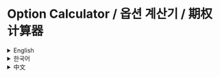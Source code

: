 # Option Calculator / 옵션 계산기 / 期权计算器

<details>
<summary>English</summary>

Option Calculator is a Streamlit-based web application that allows users to visualize and analyze the profit/loss and Greeks of various option trading strategies.

<img width="1680" alt="image" src="https://github.com/user-attachments/assets/04b3fa7c-c478-46be-bb84-03cdf3bec08f" />

<img width="1680" alt="image" src="https://github.com/user-attachments/assets/9ce20a5d-6155-468e-a5bc-bc2ef7444250" />

<img width="1680" alt="image" src="https://github.com/user-attachments/assets/40cbccd3-770c-4943-ac4b-220fccc28e1a" />


## Features

- Real-time stock information and option chain lookup
- Theoretical option price calculation using the Black-Scholes model
- Visualization of profit/loss curves for various option strategies
- Analysis of option Greeks (Delta, Gamma, Vega, Theta, Rho)
- Support for multiple option strategies:
  - Single option
  - Covered Call/Put
  - Protective Put/Call
  - Spread
  - Straddle
  - Strangle
  - Strip
  - Strap
  - Butterfly
  - Ladder
  - Jade Lizard
  - Reverse Jade Lizard
  - Condor

## Installation

1. Clone the repository:
```bash
git clone https://github.com/yourusername/option-calculator.git
cd option-calculator
```

2. Create and activate a virtual environment:
```bash
python -m venv venv
source venv/bin/activate  # Linux/Mac
# or
venv\Scripts\activate  # Windows
```

3. Install the required packages:
```bash
pip install -r requirements.txt
```

## Usage

1. Run the application:
```bash
streamlit run app.py
```

2. A web browser will automatically open with the application running. If it doesn't, enter the URL displayed in your terminal into your browser.

3. How to use:
   - Enter a stock ticker symbol in the left sidebar and click the 'Fetch Data' button.
   - Set option parameters (underlying price, expiry date, volatility, etc.).
   - Select an option strategy and position.
   - Click the 'Show Plot' button to view the profit/loss curve and Greeks.
   
4. Special features:
   - Option prices are automatically calculated based on the Black-Scholes model when parameters are entered. Users can modify these prices if needed.
   - The "+" and "-" signs before call and put in the option price section indicate buying and selling positions: "+" for buying (long) and "-" for selling (short).
   - The volatility shown is the 52-week historical volatility, which users can modify.
   - Strategy selection is made through the side, option type, and strategy selection fields. For example, selecting side: short, option type: call, and strategy: single creates a call option short strategy.
   - The risk-free rate uses the U.S. 10-year Treasury yield as a benchmark.

## Project Structure

```
option-calculator/
│
├── app.py                  # Main application file
├── utils/
│   ├── __init__.py
│   ├── data_utils.py       # Data-related utility functions
│   ├── option_pricing.py   # Option pricing functions
│   ├── payoff.py           # Profit/loss calculation functions
│   └── plotting.py         # Visualization functions
│
├── styles.py               # Style definitions
├── requirements.txt        # List of required packages
└── README.md               # Project description
```

## Required Packages

Main packages:
- streamlit
- pandas
- numpy
- yfinance
- plotly
- scipy

For a complete list, see the requirements.txt file.

## Reference

### Black-Scholes Model

The Black-Scholes model is the most widely used option pricing model:

```
d₁ = [ln(S₀/K) + (rf - y + 0.5σ²)τ] / (σ√τ)
d₂ = d₁ - σ√τ

Call price: C(S₀, τ) = S₀N(d₁)e^(-yτ) - Ke^(-rfτ)N(d₂)
Put price: P(S₀, τ) = Ke^(-rfτ)N(-d₂) - S₀N(-d₁)e^(-yτ)
```

where,
- S₀: Underlying asset price
- K: Strike price
- rf: Risk-free interest rate
- y: Dividend yield
- τ: Time to expiration
- N(x): Standard normal cumulative distribution function

## License

MIT License

## Contact

If you have any questions or suggestions, please contact: pmh621@naver.com
</details>

<details>
<summary>한국어</summary>

옵션 계산기는 다양한 옵션 거래 전략의 손익과 그릭스를 시각화하고 분석할 수 있는 Streamlit 기반 웹 애플리케이션입니다.

<img width="1680" alt="image" src="https://github.com/user-attachments/assets/04b3fa7c-c478-46be-bb84-03cdf3bec08f" />

<img width="1680" alt="image" src="https://github.com/user-attachments/assets/9ce20a5d-6155-468e-a5bc-bc2ef7444250" />

<img width="1680" alt="image" src="https://github.com/user-attachments/assets/40cbccd3-770c-4943-ac4b-220fccc28e1a" />

## 기능

- 실시간 주식 정보 및 옵션 체인 조회
- 블랙-숄즈 모델을 이용한 이론적 옵션 가격 계산
- 다양한 옵션 전략의 손익 곡선 시각화
- 옵션 그릭스 (Delta, Gamma, Vega, Theta, Rho) 분석
- 다양한 옵션 전략 지원:
  - Single (단일 옵션)
  - Covered Call/Put (커버드 콜/풋)
  - Protective Put/Call (보호적 풋/콜)
  - Spread (스프레드)
  - Straddle (스트래들)
  - Strangle (스트랭글)
  - Strip (스트립)
  - Strap (스트랩)
  - Butterfly (버터플라이)
  - Ladder (래더)
  - Jade Lizard (제이드 리저드)
  - Reverse Jade Lizard (리버스 제이드 리저드)
  - Condor (콘도르)

## 설치 방법

1. 저장소를 클론합니다:
```bash
git clone https://github.com/yourusername/option-calculator.git
cd option-calculator
```

2. 가상 환경을 생성하고 활성화합니다:
```bash
python -m venv venv
source venv/bin/activate  # 리눅스/맥
# 또는
venv\Scripts\activate  # 윈도우
```

3. 필요한 패키지를 설치합니다:
```bash
pip install -r requirements.txt
```

## 사용 방법

1. 애플리케이션을 실행합니다:
```bash
streamlit run app.py
```

2. 웹 브라우저가 자동으로 열리고 애플리케이션이 실행됩니다. 실행되지 않는 경우, 터미널에 표시된 URL을 브라우저에 입력하세요.

3. 사용 방법:
   - 왼쪽 사이드바에 주식 티커 심볼을 입력하고 'Fetch Data' 버튼을 클릭합니다.
   - 옵션 파라미터를 설정합니다 (기초 자산 가격, 만기일, 변동성 등).
   - 옵션 전략과 포지션을 선택합니다.
   - 'Show Plot' 버튼을 클릭하여 손익 곡선과 그릭스를 확인합니다.

4. 특별 기능:
   - 옵션 가격은 사용자가 파라미터를 입력하면 블랙-숄즈 모형을 기반으로 자동으로 계산되어 입력창에 나타납니다. 사용자가 필요에 따라 이 가격을 수정할 수 있습니다.
   - 옵션 가격 섹션에서 콜과 풋 앞의 "+"와 "-" 기호는 매수와 매도 포지션을 나타냅니다: "+"는 매수(롱), "-"는 매도(숏)를 의미합니다.
   - 표시되는 변동성은 52주 역사적 변동성이며, 사용자가 수정할 수 있습니다.
   - 전략 선택은 사이드, 옵션 유형 및 전략 선택 필드를 통해 이루어집니다. 예를 들어, 사이드: short, 옵션 유형: call, 전략: single을 선택하면 콜 옵션 숏 전략을 생성합니다.
   - 무위험 금리는 미국 10년 국채 수익률을 기준으로 사용합니다.

## 프로젝트 구조

```
option-calculator/
│
├── app.py                  # 메인 애플리케이션 파일
├── utils/
│   ├── __init__.py
│   ├── data_utils.py       # 데이터 관련 유틸리티 함수
│   ├── option_pricing.py   # 옵션 가격 계산 함수
│   ├── payoff.py           # 손익 계산 함수
│   └── plotting.py         # 시각화 함수
│
├── styles.py               # 스타일 정의
├── requirements.txt        # 필요한 패키지 목록
└── README.md               # 프로젝트 설명
```

## 필요한 패키지

주요 패키지:
- streamlit
- pandas
- numpy
- yfinance
- plotly
- scipy

자세한 목록은 requirements.txt 파일을 참조하세요.

## 참고 자료

### 블랙-숄즈 모델

블랙-숄즈 모델은 가장 널리 사용되는 옵션 가격 결정 모델입니다:

```
d₁ = [ln(S₀/K) + (rf - y + 0.5σ²)τ] / (σ√τ)
d₂ = d₁ - σ√τ

콜 가격: C(S₀, τ) = S₀N(d₁)e^(-yτ) - Ke^(-rfτ)N(d₂)
풋 가격: P(S₀, τ) = Ke^(-rfτ)N(-d₂) - S₀N(-d₁)e^(-yτ)
```

여기서,
- S₀: 기초 자산 가격
- K: 행사가
- rf: 무위험 이자율
- y: 배당 수익률
- τ: 만기까지 남은 시간
- N(x): 표준 정규 누적 분포 함수

## 라이센스

MIT License

## 연락처

질문이나 제안이 있으시면 연락해 주세요: pmh621@naver.com
</details>

<details>
<summary>中文</summary>

期权计算器是一个基于Streamlit的网络应用程序，用户可以可视化和分析各种期权交易策略的盈亏和希腊字母值。

<img width="1680" alt="image" src="https://github.com/user-attachments/assets/04b3fa7c-c478-46be-bb84-03cdf3bec08f" />

<img width="1680" alt="image" src="https://github.com/user-attachments/assets/9ce20a5d-6155-468e-a5bc-bc2ef7444250" />

<img width="1680" alt="image" src="https://github.com/user-attachments/assets/40cbccd3-770c-4943-ac4b-220fccc28e1a" />


## 功能

- 实时股票信息和期权链查询
- 使用布莱克-斯科尔斯模型计算理论期权价格
- 可视化各种期权策略的盈亏曲线
- 分析期权希腊字母（Delta, Gamma, Vega, Theta, Rho）
- 支持多种期权策略：
  - 单一期权（Single）
  - 备兑看涨/看跌期权（Covered Call/Put）
  - 保护性看跌/看涨期权（Protective Put/Call）
  - 价差策略（Spread）
  - 跨式策略（Straddle）
  - 宽跨式策略（Strangle）
  - 多头看跌偏置策略（Strip）
  - 多头看涨偏置策略（Strap）
  - 蝶式策略（Butterfly）
  - 阶梯策略（Ladder）
  - 玉蜥蜴策略（Jade Lizard）
  - 反向玉蜥蜴策略（Reverse Jade Lizard）
  - 秃鹰策略（Condor）

## 安装方法

1. 克隆仓库：
```bash
git clone https://github.com/yourusername/option-calculator.git
cd option-calculator
```

2. 创建并激活虚拟环境：
```bash
python -m venv venv
source venv/bin/activate  # Linux/Mac
# 或者
venv\Scripts\activate  # Windows
```

3. 安装所需的包：
```bash
pip install -r requirements.txt
```

## 使用方法

1. 运行应用程序：
```bash
streamlit run app.py
```

2. 网络浏览器将自动打开并运行应用程序。如果没有自动打开，请在浏览器中输入终端显示的URL。

3. 使用说明：
   - 在左侧边栏输入股票代码，并点击"Fetch Data"按钮。
   - 设置期权参数（标的资产价格、到期日、波动率等）。
   - 选择期权策略和持仓方向。
   - 点击"Show Plot"按钮查看盈亏曲线和希腊字母值。

4. 特殊功能：
   - 输入参数后，期权价格会根据布莱克-斯科尔斯模型自动计算并显示在输入框中。用户可以根据需要修改这些价格。
   - 期权价格部分中看涨和看跌期权前的"+"和"-"符号表示买入和卖出持仓："+"表示买入（做多），"-"表示卖出（做空）。
   - 显示的波动率是52周历史波动率，用户可以修改。
   - 策略选择通过方向（side）、期权类型（option type）和策略（strategy）选择字段完成。例如，选择方向：short，期权类型：call，策略：single将创建看涨期权卖空策略。
   - 无风险利率使用美国10年期国债收益率作为基准。

## 项目结构

```
option-calculator/
│
├── app.py                  # 主应用程序文件
├── utils/
│   ├── __init__.py
│   ├── data_utils.py       # 数据相关的实用函数
│   ├── option_pricing.py   # 期权定价函数
│   ├── payoff.py           # 盈亏计算函数
│   └── plotting.py         # 可视化函数
│
├── styles.py               # 样式定义
├── requirements.txt        # 所需包列表
└── README.md               # 项目描述
```

## 所需包

主要包：
- streamlit
- pandas
- numpy
- yfinance
- plotly
- scipy

完整列表请参见requirements.txt文件。

## 参考资料

### 布莱克-斯科尔斯模型

布莱克-斯科尔斯模型是最广泛使用的期权定价模型：

```
d₁ = [ln(S₀/K) + (rf - y + 0.5σ²)τ] / (σ√τ)
d₂ = d₁ - σ√τ

看涨期权价格: C(S₀, τ) = S₀N(d₁)e^(-yτ) - Ke^(-rfτ)N(d₂)
看跌期权价格: P(S₀, τ) = Ke^(-rfτ)N(-d₂) - S₀N(-d₁)e^(-yτ)
```

其中，
- S₀: 标的资产价格
- K: 行权价格
- rf: 无风险利率
- y: 股息收益率
- τ: 到期时间
- N(x): 标准正态累积分布函数

## 许可证

MIT许可证

## 联系方式

如有任何问题或建议，请联系：pmh621@naver.com
</details>
